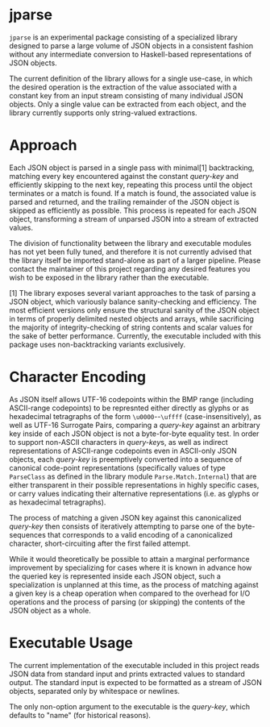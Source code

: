 # jparse

`jparse` is an experimental package consisting of a specialized library designed to parse a large volume of JSON objects in a consistent fashion
without any intermediate conversion to Haskell-based representations of JSON objects.

The current definition of the library allows for a single use-case, in which the desired operation is the extraction of the value associated with a
constant key from an input stream consisting of many individual JSON objects. Only a single value can be extracted from each object, and the library
currently supports only string-valued extractions.

Approach
========

Each JSON object is parsed in a single pass with minimal[1] backtracking, matching every key encountered against the constant *query-key* and efficiently skipping to the next key, repeating this process until the object terminates or a match is found. If a match is found, the associated value is parsed and returned, and the trailing remainder of the JSON object is skipped as efficiently as possible. This process is repeated for each JSON object, transforming a stream of unparsed JSON into a
stream of extracted values.

The division of functionality between the library and executable modules has not yet been fully tuned, and therefore it is not currently advised that the library itself be imported stand-alone as part of a larger pipeline. Please contact the maintainer of this project regarding any desired features
you wish to be exposed in the library rather than the executable.

[1] The library exposes several variant approaches to the task of parsing a JSON object, which variously balance sanity-checking and efficiency. The most efficient versions only ensure the structural sanity of the JSON object in terms of properly delimited nested objects and arrays, while sacrificing the majority of integrity-checking of string contents and scalar values for the sake of better performance. Currently, the executable included with this package uses non-backtracking variants exclusively.

Character Encoding
==================

As JSON itself allows UTF-16 codepoints within the BMP range (including ASCII-range codepoints) to be represnted either directly as glyphs or as hexadecimal tetragraphs of the form `\u0000`--`\uffff` (case-insensitively), as well as UTF-16 Surrogate Pairs, comparing a *query-key* against an arbitrary key inside of each JSON object is not a byte-for-byte equality test. In order to support non-ASCII characters in *query-key*s, as well as indirect representations of ASCII-range codepoints even in
ASCII-only JSON objects, each *query-key* is preemptively converted into a sequence of canonical code-point representations (specifically values of type `ParseClass` as defined in the library module `Parse.Match.Internal`) that are either transparent in their possible representations in highly specific cases, or carry values indicating their alternative representations (i.e. as glyphs or as hexadecimal tetragraphs).

The process of matching a given JSON key against this canonicalized *query-key* then consists of iteratively attempting to parse one of the byte-sequences that corresponds to a valid encoding of a canonicalized character, short-circuiting after the first failed attempt.

While it would theoretically be possible to attain a marginal performance improvement by specializing for cases where it is known in advance how the queried key is represented inside each JSON object, such a specialization is unplanned at this time, as the process of matching against a given key
is a cheap operation when compared to the overhead for I/O operations and the process of parsing (or skipping) the contents of the JSON object as a whole.

Executable Usage
================

The current implementation of the executable included in this project reads JSON data from standard input and prints extracted values to standard output. The standard input is expected to be formatted as a stream of JSON objects, separated only by whitespace or newlines.

The only non-option argument to the executable is the *query-key*, which defaults to "name" (for historical reasons).
